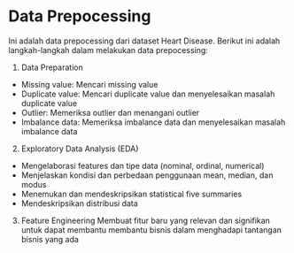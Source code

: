 # Data Prepocessing
Ini adalah data prepocessing dari dataset Heart Disease. Berikut ini adalah langkah-langkah dalam melakukan data prepocessing:
1. Data Preparation
- Missing value: Mencari missing value 
- Duplicate value: Mencari duplicate value dan menyelesaikan masalah duplicate value
- Outlier: Memeriksa outlier dan menangani outlier
- Imbalance data: Memeriksa imbalance data dan menyelesaikan masalah imbalance data 
2. Exploratory Data Analysis (EDA)
- Mengelaborasi features dan tipe data (nominal, ordinal, numerical)
- Menjelaskan kondisi dan perbedaan penggunaan mean, median, dan modus
- Menemukan dan mendeskripsikan statistical five summaries
- Mendeskripsikan distribusi data
3. Feature Engineering
Membuat fitur baru yang relevan dan signifikan untuk dapat membantu membantu bisnis dalam menghadapi tantangan bisnis yang ada
